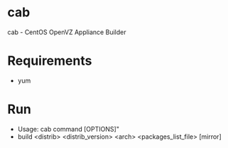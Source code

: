 cab
===============

cab - CentOS OpenVZ Appliance Builder

Requirements
===
 * yum

Run
===
 * 	Usage:  cab command [OPTIONS]"
 *	build \<distrib> \<distrib_version> \<arch> \<packages_list_file> \[mirror]
